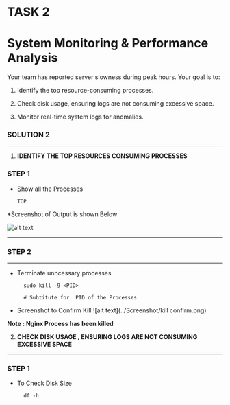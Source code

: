 # TASK 2

# System Monitoring & Performance Analysis

Your team has reported server slowness during peak hours. Your goal is to:

1. Identify the top resource-consuming processes.

2. Check disk usage, ensuring logs are not consuming excessive space.

3. Monitor real-time system logs for anomalies.

### SOLUTION 2

****

1. **IDENTIFY THE TOP RESOURCES CONSUMING PROCESSES**

### STEP 1

* Show all the Processes

      TOP

*Screenshot of Output is shown Below

![alt text](<../Screenshot/top output.png>)

 

********

### STEP 2

***

* Terminate unncessary processes

        sudo kill -9 <PID>
        
        # Subtitute for  PID of the Processes 

* Screenshot to Confirm Kill
![alt text](../Screenshot/kill confirm.png)


**Note : Nginx Process has been killed** 

2. **CHECK DISK USAGE , ENSURING LOGS ARE NOT CONSUMING EXCESSIVE SPACE**

****

### STEP 1

* To Check Disk Size

        df -h
